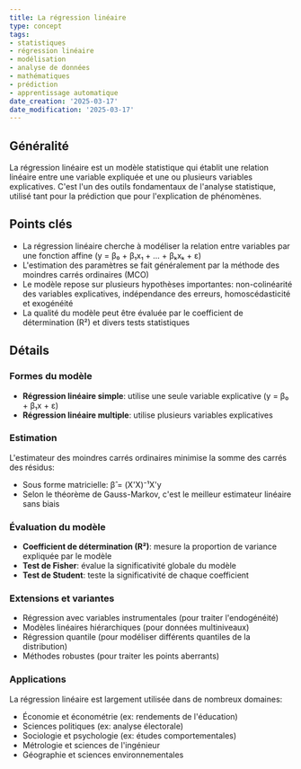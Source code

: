 ```yaml
---
title: La régression linéaire
type: concept
tags:
- statistiques
- régression linéaire
- modélisation
- analyse de données
- mathématiques
- prédiction
- apprentissage automatique
date_creation: '2025-03-17'
date_modification: '2025-03-17'
---
```


## Généralité

La régression linéaire est un modèle statistique qui établit une relation linéaire entre une variable expliquée et une ou plusieurs variables explicatives. C'est l'un des outils fondamentaux de l'analyse statistique, utilisé tant pour la prédiction que pour l'explication de phénomènes.

## Points clés

- La régression linéaire cherche à modéliser la relation entre variables par une fonction affine (y = β₀ + β₁x₁ + ... + βₖxₖ + ε)
- L'estimation des paramètres se fait généralement par la méthode des moindres carrés ordinaires (MCO)
- Le modèle repose sur plusieurs hypothèses importantes: non-colinéarité des variables explicatives, indépendance des erreurs, homoscédasticité et exogénéité
- La qualité du modèle peut être évaluée par le coefficient de détermination (R²) et divers tests statistiques

## Détails

### Formes du modèle
- **Régression linéaire simple**: utilise une seule variable explicative (y = β₀ + β₁x + ε)
- **Régression linéaire multiple**: utilise plusieurs variables explicatives

### Estimation
L'estimateur des moindres carrés ordinaires minimise la somme des carrés des résidus:
- Sous forme matricielle: β̂ = (X'X)⁻¹X'y
- Selon le théorème de Gauss-Markov, c'est le meilleur estimateur linéaire sans biais

### Évaluation du modèle
- **Coefficient de détermination (R²)**: mesure la proportion de variance expliquée par le modèle
- **Test de Fisher**: évalue la significativité globale du modèle
- **Test de Student**: teste la significativité de chaque coefficient

### Extensions et variantes
- Régression avec variables instrumentales (pour traiter l'endogénéité)
- Modèles linéaires hiérarchiques (pour données multiniveaux)
- Régression quantile (pour modéliser différents quantiles de la distribution)
- Méthodes robustes (pour traiter les points aberrants)

### Applications
La régression linéaire est largement utilisée dans de nombreux domaines:
- Économie et économétrie (ex: rendements de l'éducation)
- Sciences politiques (ex: analyse électorale)
- Sociologie et psychologie (ex: études comportementales)
- Métrologie et sciences de l'ingénieur
- Géographie et sciences environnementales